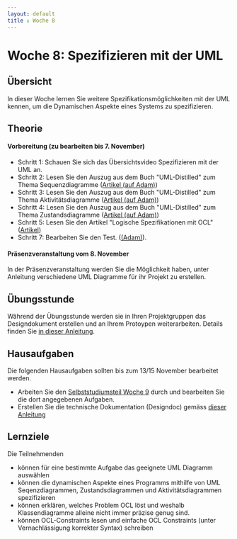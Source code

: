 ```yaml
---
layout: default
title : Woche 8
---
```


# Woche 8: Spezifizieren mit der UML


## Übersicht

In dieser Woche lernen Sie weitere Spezifikationsmöglichkeiten mit der UML kennen, um die Dynamischen Aspekte eines Systems zu spezifizieren.

## Theorie

#### Vorbereitung (zu bearbeiten bis 7. November)

* Schritt 1: Schauen Sie sich das Übersichtsvideo Spezifizieren mit der UML an. 
* Schritt 2: Lesen Sie den Auszug aus dem Buch "UML-Distilled" zum Thema Sequenzdiagramme ([Artikel (auf Adam)](https://adam.unibas.ch/goto_adam_file_1632199_download.html))
* Schritt 3: Lesen Sie den Auszug aus dem Buch "UML-Distilled" zum Thema Aktivitätsdiagramme ([Artikel (auf Adam)](https://adam.unibas.ch/goto_adam_file_1632198_download.html))
* Schritt 4: Lesen Sie den Auszug aus dem Buch "UML-Distilled" zum Thema Zustandsdiagramme ([Artikel (auf Adam)](https://adam.unibas.ch/goto_adam_file_1632197_download.html))
* Schritt 5: Lesen Sie den Artikel "Logische Spezifikationen mit OCL" ([Artikel](./articles/ocl))
* Schritt 7: Bearbeiten Sie den Test. ([(Adam)](https://adam.unibas.ch/goto_adam_tst_1629496.html)).

#### Präsenzveranstaltung vom 8. November

In der Präsenzveranstaltung werden Sie die Möglichkeit haben, unter Anleitung verschiedene UML Diagramme für ihr Projekt zu erstellen. 

## Übungsstunde

Während der Übungsstunde werden sie in Ihren Projektgruppen das Designdokument erstellen und an Ihrem Protoypen weiterarbeiten.
Details finden Sie [in dieser Anleitung](../project/step2/exercises).

## Hausaufgaben

Die folgenden Hausaufgaben sollten bis zum 13/15 November bearbeitet werden. 

* Arbeiten Sie den [Selbststudiumsteil Woche 9](../week9/index) durch und bearbeiten Sie die dort angegebenen Aufgaben. 
* Erstellen Sie die technische Dokumentation (Designdoc) gemäss [dieser Anleitung](https://unibas-marcelluethi.github.io/software-engineering/project/step2/exercises)



## Lernziele

Die Teilnehmenden
- können für eine bestimmte Aufgabe das geeignete UML Diagramm auswählen
- können die dynamischen Aspekte eines Programms mithilfe von UML Seqenzdiagrammen, Zustandsdiagrammen und Aktivitätsdiagrammen spezifizieren
- können erklären, welches Problem OCL löst und weshalb Klassendiagramme alleine nicht immer präzise genug sind.
- können OCL-Constraints lesen und einfache OCL Constraints (unter Vernachlässigung korrekter Syntax) schreiben

